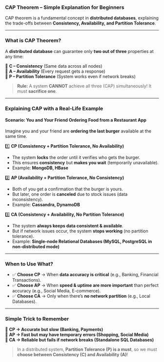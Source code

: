 ### **CAP Theorem – Simple Explanation for Beginners**  

CAP theorem is a fundamental concept in **distributed databases**, explaining the trade-offs between **Consistency, Availability, and Partition Tolerance**.  

---
### **What is CAP Theorem?**  
A **distributed database** can guarantee only **two out of three** properties at any time:  

🔹 **C – Consistency** (Same data across all nodes)  
🔹 **A – Availability** (Every request gets a response)  
🔹 **P – Partition Tolerance** (System works even if network breaks)  

> **Rule:** A system **CANNOT** achieve all three (CAP) simultaneously! It must **sacrifice one**.

---
### **Explaining CAP with a Real-Life Example**  

#### **Scenario: You and Your Friend Ordering Food from a Restaurant App**  
Imagine you and your friend are **ordering the last burger** available at the same time.  

1️⃣ **CP (Consistency + Partition Tolerance, No Availability)**  
   - The system **locks** the order until it verifies who gets the burger.  
   - This ensures **consistency** but **makes you wait** (temporarily unavailable).  
   - Example: **MongoDB, HBase**  

2️⃣ **AP (Availability + Partition Tolerance, No Consistency)**  
   - Both of you get a confirmation that the burger is yours.  
   - But later, one order is **canceled** due to stock issues (data inconsistency).  
   - Example: **Cassandra, DynamoDB**  

3️⃣ **CA (Consistency + Availability, No Partition Tolerance)**  
   - The system **always keeps data consistent & available**.  
   - But if network issues occur, the system **stops working** (no partition tolerance).  
   - Example: **Single-node Relational Databases (MySQL, PostgreSQL in non-distributed mode)**  

---
### **When to Use What?**
- ✅ **Choose CP** → When **data accuracy is critical** (e.g., Banking, Financial Transactions).  
- ✅ **Choose AP** → When **speed & uptime are more important** than perfect accuracy (e.g., Social Media, E-commerce).  
- ✅ **Choose CA** → Only when there’s **no network partition** (e.g., Local Databases).  

---
### **Simple Trick to Remember**  
🚀 **CP → Accurate but slow (Banking, Payments)**  
🚀 **AP → Fast but may have temporary errors (Shopping, Social Media)**  
🚀 **CA → Reliable but fails if network breaks (Standalone SQL Databases)**  

> In a distributed system, **Partition Tolerance (P) is a must**, so we must **choose between Consistency (C) and Availability (A)**!
